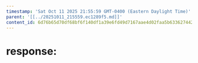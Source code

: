 ```yaml
---
timestamp: 'Sat Oct 11 2025 21:55:59 GMT-0400 (Eastern Daylight Time)'
parent: '[[../20251011_215559.ec1289f5.md]]'
content_id: 6d76b65d70df68bf6f140df1a39e6fd49d7167aae4d02faa5b63362744266256
---
```


# response:
